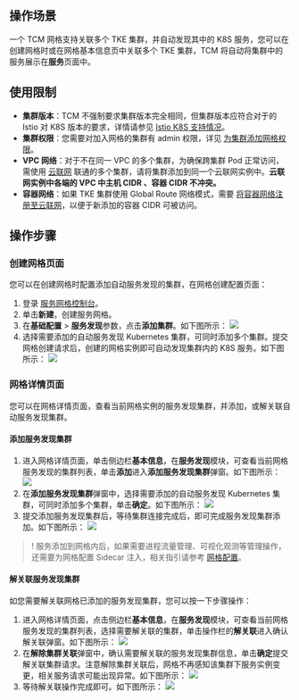 ## 操作场景
一个 TCM 网格支持关联多个 TKE 集群，并自动发现其中的 K8S 服务，您可以在创建网格时或在网格基本信息页中关联多个 TKE 集群，TCM 将自动将集群中的服务展示在**服务**页面中。

## 使用限制

- **集群版本**：TCM 不强制要求集群版本完全相同，但集群版本应符合对于的 Istio 对 K8S 版本的要求，详情请参见 [Istio K8S 支持情况](https://istio.io/latest/docs/releases/supported-releases/)。
- **集群权限**：您需要对加入网格的集群有 admin 权限，详见 [为集群添加网格权限](https://cloud.tencent.com/document/product/1261/68503)。
- **VPC 网络**：对于不在同一 VPC 的多个集群，为确保跨集群 Pod 正常访问，需使用 [云联网](https://cloud.tencent.com/document/product/877) 联通的多个集群，请将集群添加到同一个云联网实例中。**云联网实例中各端的 VPC 中主机 CIDR 、容器  CIDR 不冲突。**
- **容器网络**：如果 TKE 集群使用 Global Route 网络模式，需要 [将容器网络注册至云联网](https://cloud.tencent.com/document/product/457/35087)，以便于新添加的容器 CIDR 可被访问。

## 操作步骤

### 创建网格页面

您可以在创建网格时配置添加自动服务发现的集群，在网格创建配置页面：

1. 登录 [服务网格控制台](https://console.cloud.tencent.com/tke2/mesh)。
2. 单击**新建**，创建服务网格。
3. 在**基础配置** > **服务发现**参数，点击**添加集群**。如下图所示：
![](https://main.qcloudimg.com/raw/6486e812af3815bc1c415ca948db9401.png)
4. 选择需要添加的自动服务发现 Kubernetes 集群，可同时添加多个集群。提交网格创建请求后，创建的网格实例即可自动发现集群内的 K8S 服务。如下图所示：
![](https://main.qcloudimg.com/raw/9cf5afa86a5a6312a023222ea629b75e.png)

### 网格详情页面

您可以在网格详情页面，查看当前网格实例的服务发现集群，并添加，或解关联自动服务发现集群。

#### 添加服务发现集群

1. 进入网格详情页面，单击侧边栏**基本信息**，在**服务发现**模块，可查看当前网格服务发现的集群列表，单击**添加**进入**添加服务发现集群**弹窗。如下图所示：
![](https://main.qcloudimg.com/raw/93084262c5d1dab9532b3080b8465a40.png)
2. 在**添加服务发现集群**弹窗中，选择需要添加的自动服务发现 Kubernetes 集群，可同时添加多个集群，单击**确定**。如下图所示：
![](https://main.qcloudimg.com/raw/9965d7a1ae76514a0a0cd8e625f4f336.png)
3. 提交添加服务发现集群后，等待集群连接完成后，即可完成服务发现集群添加。如下图所示：
![](https://main.qcloudimg.com/raw/821a46e9496f7f0f016b0a919c64b218.png)

>! 服务添加到网格内后，如果需要进程流量管理、可视化观测等管理操作，还需要为网格配置 Sidecar 注入，相关指引请参考 [网格配置](https://cloud.tencent.com/document/product/1261/62960)。

#### 解关联服务发现集群

如您需要解关联网格已添加的服务发现集群，您可以按一下步骤操作：

1. 进入网格详情页面，点击侧边栏**基本信息**，在**服务发现**模块，可查看当前网格服务发现的集群列表，选择需要解关联的集群，单击操作栏的**解关联**进入确认解关联弹窗。如下图所示：
![](https://main.qcloudimg.com/raw/a2a22f8a295202475ce0af62c26e0775.png)
2. 在**解除集群关联**弹窗中，确认需要解关联的服务发现集群信息，单击**确定**提交解关联集群请求。注意解除集群关联后，网格不再感知该集群下服务实例变更，相关服务请求可能出现异常。如下图所示：
![](https://qcloudimg.tencent-cloud.cn/raw/70ef2a12ed557126bf5ba3973a5150df.png)
3. 等待解关联操作完成即可。如下图所示：
![](https://main.qcloudimg.com/raw/e22a3bf18e9c310c59d361abe2deb9a8.png)
